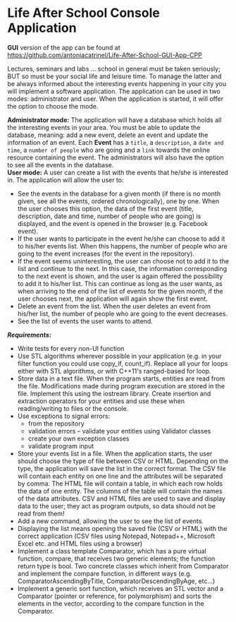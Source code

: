 # Life After School Console Application

**GUI** version of the app can be found at https://github.com/antoniacatrinel/Life-After-School-GUI-App-CPP

Lectures, seminars and labs ... school in general must be taken seriously; BUT so must be your social life and leisure time. To manage the latter and be always informed about the interesting events happening in your city you will implement a software application. The application can be used in two modes: administrator and user. When the application is started, it will offer the option to choose the mode.

**Administrator mode:** The application will have a database which holds all the interesting events in your area. You must be able to update the database, meaning: add a new event, delete an event and update the information of an event. Each **Event** has a `title`, a `description`, a `date and time`, a `number of people` who are going and a `link` towards the online resource containing the event. The administrators will also have the option to see all the events in the database.\
**User mode:** A user can create a list with the events that he/she is interested in. The application will allow the user to:
- See the events in the database for a given month (if there is no month given, see all the events, ordered chronologically), one by one. When the user chooses this option, the data of the first event (title, description, date and time, number of people who are going) is displayed, and the event is opened in the browser (e.g. Facebook event).
- If the user wants to participate in the event he/she can choose to add it to his/her events list. When this happens, the number of people who are going to the event increases (for the event in the repository).
- If the event seems uninteresting, the user can choose not to add it to the list and continue to the next. In this case, the information corresponding to the next event is shown, and the user is again offered the possibility to add it to his/her list. This can continue as long as the user wants, as when arriving to the end of the list of events for the given month, if the user chooses next, the application will again show the first event.
- Delete an event from the list. When the user deletes an event from his/her list, the number of people who are going to the event decreases.
- See the list of events the user wants to attend.

***Requirements:***
- Write tests for every non-UI function
- Use STL algorithms wherever possible in your application (e.g. in your filter function you could use copy_if, count_if). Replace all your for loops either with STL algorithms, or with C++11's ranged-based for loop.
- Store data in a text file. When the program starts, entities are read from the file. Modifications made during program execution are stored in the file. Implement this using the iostream library. Create insertion and extraction operators for your entities and use these when reading/writing to files or the console.
- Use exceptions to signal errors:
    - from the repository
    - validation errors – validate your entities using Validator classes
    - create your own exception classes
    - validate program input
- Store your events list in a file. When the application starts, the user should choose the type of file between CSV or HTML. Depending on the type, the application will save the list in the correct format. The CSV file will contain each entity on one line and the attributes will be separated by comma. The HTML file will contain a table, in which each row holds the data of one entity. The columns of the table will contain the names of the data attributes. CSV and HTML files are used to save and display data to the user; they act as program outputs, so data should not be read from them!
- Add a new command, allowing the user to see the list of events.
- Displaying the list means opening the saved file (CSV or HTML) with the correct application (CSV files using Notepad, Notepad++, Microsoft Excel etc. and HTML files using a browser)
- Implement a class template Comparator, which has a pure virtual function, compare, that receives two generic elements; the function return type is bool. Two concrete classes which inherit from Comparator and implement the compare function, in different ways (e.g. ComparatorAscendingByTitle, ComparatorDescendingByAge, etc…)
- Implement a generic sort function, which receives an STL vector and a Comparator (pointer or reference, for polymorphism) and sorts the elements in the vector, according to the compare function in the Comparator.
